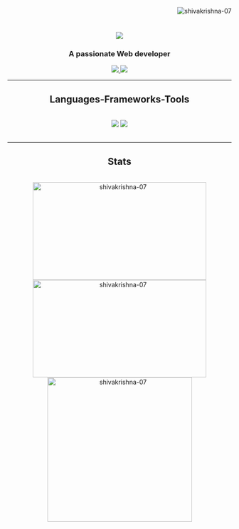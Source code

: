 <p align="right"> <img src="https://komarev.com/ghpvc/?username=shivakrishna-07&label=Profile%20views&color=0e75b6&style=flat" alt="shivakrishna-07" /> </p>
<h1 align="center">
    <img src="https://readme-typing-svg.herokuapp.com/?font=Righteous&size=35&center=true&vCenter=true&width=500&height=70&color=blue&duration=3000&lines=Hi+There!+👋;+Myself++Shiva+Krishna!;" />
</h1>

<h3 align="center">A passionate Web developer</h3>

<div align="center"> 
  <a href="https://www.linkedin.com/in/shivaaa07/" target="_blank">
    <img src="https://img.shields.io/badge/LinkedIn-0077B5?style=for-the-badge&logo=linkedin&logoColor=white" target="_blank" />
  </a>
  <a href="https://shivakrishna-07.github.io/Portfolio/" target="_blank">
     <img src="https://img.shields.io/badge/Portfolio-FF5722?style=for-the-badge&logo=todoist&logoColor=white" target="_blank" /> 
  </a>
</div>

 <hr/>
 
<h2 align="center"> Languages-Frameworks-Tools </h2>
<br/>
<div align="center">
    <img src="https://skillicons.dev/icons?i=cpp,react,mui,html,css,vscode,github,tailwind,git,bootstrap" />
    <img src="https://skillicons.dev/icons?i=firebase,nodejs,python,javascript,typescript,express,mongodb,c,java,nextjs,mysql,redux" /><br>
</div>

<br/>
<hr/>

<h2 align="center"> Stats </h2>
<br>
<div align=center>
<img width=390 height=220 src="https://github-readme-streak-stats.herokuapp.com/?user=shivakrishna-07&theme=react&border_radius=10" alt="shivakrishna-07" />
<img width=390 height=219 src="https://github-readme-stats.vercel.app/api?username=shivakrishna-07&show_icons=true&theme=react&rank_icon=github&border_radius=10" alt="shivakrishna-07" />
<br/>
<img width=325 align="center" src="https://github-readme-stats.vercel.app/api/top-langs?username=shivakrishna-07&show_icons=true&locale=en&layout=compact&theme=react&border_radius=10&size_weight=0.5&count_weight=0.5&exclude_repo=github-readme-stats" alt="shivakrishna-07" />
</div>


